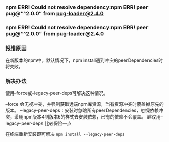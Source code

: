 ### npm ERR! Could not resolve dependency:npm ERR! peer pug@“^2.0.0“ from pug-loader@2.4.0
### npm ERR! Could not resolve dependency:npm ERR! peer pug@“^2.0.0” from pug-loader@2.4.0
  
### 报错原因
在新版本的npm中，默认情况下，npm install遇到冲突的peerDependencies时将失败。

### 解决办法
使用–force或–legacy-peer-deps可解决这种情况。  
  
–force 会无视冲突，并强制获取远端npm库资源，当有资源冲突时覆盖掉原先的版本。
–legacy-peer-deps：安装时忽略所有peerDependencies，忽视依赖冲突，采用npm版本4到版本6的样式去安装依赖，已有的依赖不会覆盖。
建议用–legacy-peer-deps 比较保险一点

在终端重新安装即可解决
`npm install --legacy-peer-deps`
